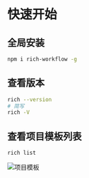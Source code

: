 # 快速开始


## 全局安装
```sh
npm i rich-workflow -g
```

## 查看版本

```sh
rich --version
# 简写
rich -V
```

## 查看项目模板列表

```sh
rich list
```

![项目模板](/assets/list.png)